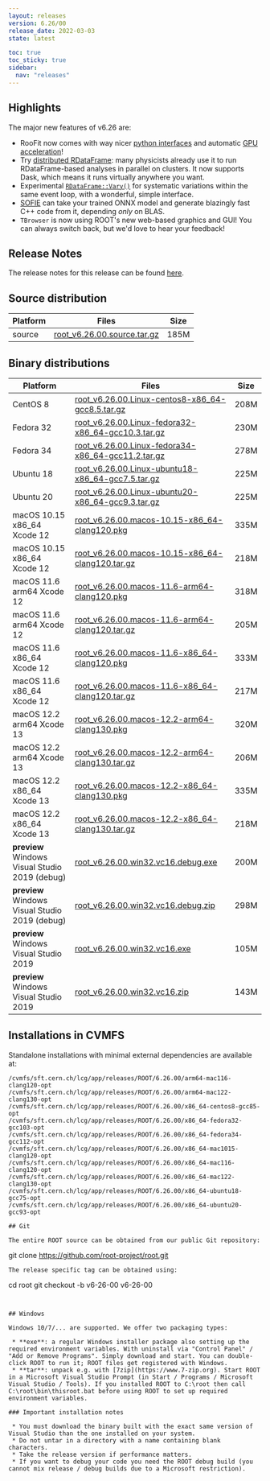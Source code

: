 ```yaml
---
layout: releases
version: 6.26/00
release_date: 2022-03-03
state: latest

toc: true
toc_sticky: true
sidebar:
  nav: "releases"
---
```


## Highlights

The major new features of v6.26 are:
- RooFit now comes with way nicer [python interfaces](https://root.cern/doc/v626/release-notes.html#new-pythonizations) and automatic [GPU acceleration](https://indico.cern.ch/event/855454/contributions/4596763/)!
- Try [distributed RDataFrame](https://indico.cern.ch/event/1019958/contributions/4419751/): many physicists already use it to run RDataFrame-based  analyses in parallel on clusters. It now supports Dask, which means it runs virtually anywhere you want.
- Experimental [`RDataFrame::Vary()`](https://root.cern/doc/master/classROOT_1_1RDataFrame.html#systematics) for systematic variations within the same event loop, with a wonderful, simple interface.
- [SOFIE](https://root.cern/doc/v626/release-notes.html#sofie-code-generation-for-fast-inference-of-deep-learning-models) can take your trained ONNX model and generate blazingly fast C++ code from it, depending *only* on BLAS.
- `TBrowser` is now using ROOT's new web-based graphics and GUI! You can always switch back, but we'd love to hear your feedback!

## Release Notes

The release notes for this release can be found [here](https://root.cern/doc/v626/release-notes.html#release-6.2600).

## Source distribution

| Platform       | Files | Size |
|-----------|-------|-----|
| source | [root_v6.26.00.source.tar.gz](https://root.cern/download/root_v6.26.00.source.tar.gz) | 185M |


## Binary distributions

| Platform       | Files | Size |
|-----------|-------|-----|
| CentOS 8 | [root_v6.26.00.Linux-centos8-x86_64-gcc8.5.tar.gz](https://root.cern/download/root_v6.26.00.Linux-centos8-x86_64-gcc8.5.tar.gz) | 208M |
| Fedora 32 | [root_v6.26.00.Linux-fedora32-x86_64-gcc10.3.tar.gz](https://root.cern/download/root_v6.26.00.Linux-fedora32-x86_64-gcc10.3.tar.gz) | 230M |
| Fedora 34 | [root_v6.26.00.Linux-fedora34-x86_64-gcc11.2.tar.gz](https://root.cern/download/root_v6.26.00.Linux-fedora34-x86_64-gcc11.2.tar.gz) | 278M |
| Ubuntu 18 | [root_v6.26.00.Linux-ubuntu18-x86_64-gcc7.5.tar.gz](https://root.cern/download/root_v6.26.00.Linux-ubuntu18-x86_64-gcc7.5.tar.gz) | 225M |
| Ubuntu 20 | [root_v6.26.00.Linux-ubuntu20-x86_64-gcc9.3.tar.gz](https://root.cern/download/root_v6.26.00.Linux-ubuntu20-x86_64-gcc9.3.tar.gz) | 225M |
| macOS 10.15 x86_64 Xcode 12 | [root_v6.26.00.macos-10.15-x86_64-clang120.pkg](https://root.cern/download/root_v6.26.00.macos-10.15-x86_64-clang120.pkg) | 335M |
| macOS 10.15 x86_64 Xcode 12 | [root_v6.26.00.macos-10.15-x86_64-clang120.tar.gz](https://root.cern/download/root_v6.26.00.macos-10.15-x86_64-clang120.tar.gz) | 218M |
| macOS 11.6 arm64 Xcode 12 | [root_v6.26.00.macos-11.6-arm64-clang120.pkg](https://root.cern/download/root_v6.26.00.macos-11.6-arm64-clang120.pkg) | 318M |
| macOS 11.6 arm64 Xcode 12 | [root_v6.26.00.macos-11.6-arm64-clang120.tar.gz](https://root.cern/download/root_v6.26.00.macos-11.6-arm64-clang120.tar.gz) | 205M |
| macOS 11.6 x86_64 Xcode 12 | [root_v6.26.00.macos-11.6-x86_64-clang120.pkg](https://root.cern/download/root_v6.26.00.macos-11.6-x86_64-clang120.pkg) | 333M |
| macOS 11.6 x86_64 Xcode 12 | [root_v6.26.00.macos-11.6-x86_64-clang120.tar.gz](https://root.cern/download/root_v6.26.00.macos-11.6-x86_64-clang120.tar.gz) | 217M |
| macOS 12.2 arm64 Xcode 13 | [root_v6.26.00.macos-12.2-arm64-clang130.pkg](https://root.cern/download/root_v6.26.00.macos-12.2-arm64-clang130.pkg) | 320M |
| macOS 12.2 arm64 Xcode 13 | [root_v6.26.00.macos-12.2-arm64-clang130.tar.gz](https://root.cern/download/root_v6.26.00.macos-12.2-arm64-clang130.tar.gz) | 206M |
| macOS 12.2 x86_64 Xcode 13 | [root_v6.26.00.macos-12.2-x86_64-clang130.pkg](https://root.cern/download/root_v6.26.00.macos-12.2-x86_64-clang130.pkg) | 335M |
| macOS 12.2 x86_64 Xcode 13 | [root_v6.26.00.macos-12.2-x86_64-clang130.tar.gz](https://root.cern/download/root_v6.26.00.macos-12.2-x86_64-clang130.tar.gz) | 218M |
| **preview** Windows Visual Studio 2019 (debug) | [root_v6.26.00.win32.vc16.debug.exe](https://root.cern/download/root_v6.26.00.win32.vc16.debug.exe) | 200M |
| **preview** Windows Visual Studio 2019 (debug) | [root_v6.26.00.win32.vc16.debug.zip](https://root.cern/download/root_v6.26.00.win32.vc16.debug.zip) | 298M |
| **preview** Windows Visual Studio 2019 | [root_v6.26.00.win32.vc16.exe](https://root.cern/download/root_v6.26.00.win32.vc16.exe) | 105M |
| **preview** Windows Visual Studio 2019 | [root_v6.26.00.win32.vc16.zip](https://root.cern/download/root_v6.26.00.win32.vc16.zip) | 143M |

## Installations in CVMFS

Standalone installations with minimal external dependencies are available at:
~~~
/cvmfs/sft.cern.ch/lcg/app/releases/ROOT/6.26.00/arm64-mac116-clang120-opt
/cvmfs/sft.cern.ch/lcg/app/releases/ROOT/6.26.00/arm64-mac122-clang130-opt
/cvmfs/sft.cern.ch/lcg/app/releases/ROOT/6.26.00/x86_64-centos8-gcc85-opt
/cvmfs/sft.cern.ch/lcg/app/releases/ROOT/6.26.00/x86_64-fedora32-gcc103-opt
/cvmfs/sft.cern.ch/lcg/app/releases/ROOT/6.26.00/x86_64-fedora34-gcc112-opt
/cvmfs/sft.cern.ch/lcg/app/releases/ROOT/6.26.00/x86_64-mac1015-clang120-opt
/cvmfs/sft.cern.ch/lcg/app/releases/ROOT/6.26.00/x86_64-mac116-clang120-opt
/cvmfs/sft.cern.ch/lcg/app/releases/ROOT/6.26.00/x86_64-mac122-clang130-opt
/cvmfs/sft.cern.ch/lcg/app/releases/ROOT/6.26.00/x86_64-ubuntu18-gcc75-opt
/cvmfs/sft.cern.ch/lcg/app/releases/ROOT/6.26.00/x86_64-ubuntu20-gcc93-opt

## Git

The entire ROOT source can be obtained from our public Git repository:

~~~
git clone https://github.com/root-project/root.git
~~~
The release specific tag can be obtained using:
~~~
cd root
git checkout -b v6-26-00 v6-26-00
~~~


## Windows

Windows 10/7/... are supported. We offer two packaging types:

 * **exe**: a regular Windows installer package also setting up the required environment variables. With uninstall via "Control Panel" / "Add or Remove Programs". Simply download and start. You can double-click ROOT to run it; ROOT files get registered with Windows.
 * **tar**: unpack e.g. with [7zip](https://www.7-zip.org). Start ROOT in a Microsoft Visual Studio Prompt (in Start / Programs / Microsoft Visual Studio / Tools). If you installed ROOT to C:\root then call C:\root\bin\thisroot.bat before using ROOT to set up required environment variables.

### Important installation notes

 * You must download the binary built with the exact same version of Visual Studio than the one installed on your system.
 * Do not untar in a directory with a name containing blank characters.
 * Take the release version if performance matters.
 * If you want to debug your code you need the ROOT debug build (you cannot mix release / debug builds due to a Microsoft restriction).
